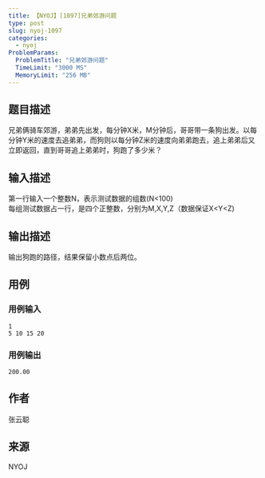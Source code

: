 ```yaml
---
title: 【NYOJ】[1097]兄弟郊游问题
type: post
slug: nyoj-1097
categories:
  - nyoj
ProblemParams:
  ProblemTitle: "兄弟郊游问题"
  TimeLimit: "3000 MS"
  MemoryLimit: "256 MB"
---
```


## 题目描述

兄弟俩骑车郊游，弟弟先出发，每分钟X米，M分钟后，哥哥带一条狗出发。以每分钟Y米的速度去追弟弟，而狗则以每分钟Z米的速度向弟弟跑去，追上弟弟后又立即返回，直到哥哥追上弟弟时，狗跑了多少米？

## 输入描述

第一行输入一个整数N，表示测试数据的组数(N<100)  
每组测试数据占一行，是四个正整数，分别为M,X,Y,Z（数据保证X<Y<Z)

## 输出描述

输出狗跑的路径，结果保留小数点后两位。

## 用例

### 用例输入

```
1
5 10 15 20

```  

### 用例输出

```
200.00
```

## 作者

张云聪

## 来源

NYOJ
